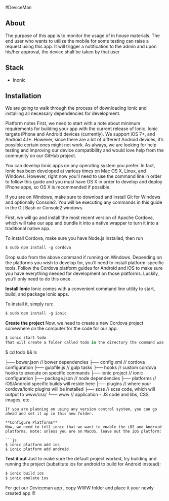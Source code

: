 
#DeviceMan

## About
The purpose of this app is to monitor the usage of in house materials. The end user who wants to utilize the mobile for some testing can raise a request using this app. It will trigger a notification to the admin and upon his/her approval, the device shall be taken by that user

## Stack
* Inonic




## Installation
We are going to walk through the process of downloading Ionic and installing all necessary dependencies for development.

Platform notes
First, we need to start with a note about minimum requirements for building your app with the current release of Ionic. Ionic targets iPhone and Android devices (currently). We support iOS 7+, and Android 4.1+. However, since there are a lot of different Android devices, it’s possible certain ones might not work. As always, we are looking for help testing and improving our device compatibility and would love help from the community on our GitHub project.

You can develop Ionic apps on any operating system you prefer. In fact, Ionic has been developed at various times on Mac OS X, Linux, and Windows. However, right now you’ll need to use the command line in order to follow this guide and you must have OS X in order to develop and deploy iPhone apps, so OS X is recommended if possible.

If you are on Windows, make sure to download and install Git for Windows and optionally Console2. You will be executing any commands in this guide in the Git Bash or Console2 windows.

First, we will go and install the most recent version of Apache Cordova, which will take our app and bundle it into a native wrapper to turn it into a traditional native app.

To install Cordova, make sure you have Node.js installed, then run
```js
$ sudo npm install -g cordova
```
Drop sudo from the above command if running on Windows. Depending on the platforms you wish to develop for, you’ll need to install platform-specific tools. Follow the Cordova platform guides for Android and iOS to make sure you have everything needed for development on those platforms. Luckily, you’ll only need to do this once.

**Install Ionic**
Ionic comes with a convenient command line utility to start, build, and package Ionic apps.

To install it, simply run:
```js
$ sudo npm install -g ionic
```

**Create the project**
Now, we need to create a new Cordova project somewhere on the computer for the code for our app:

```js
$ ionic start todo 
That will create a folder called todo in the directory the command was run. Next, we will go into that directory and list the contents. Here is what the outer structure of your Ionic project will look like:
```
$ cd todo && ls

├── bower.json     // bower dependencies
├── config.xml     // cordova configuration
├── gulpfile.js    // gulp tasks
├── hooks          // custom cordova hooks to execute on specific commands
├── ionic.project  // ionic configuration
├── package.json   // node dependencies
├── platforms      // iOS/Android specific builds will reside here
├── plugins        // where your cordova/ionic plugins will be installed
├── scss           // scss code, which will output to www/css/
└── www            // application - JS code and libs, CSS, images, etc.
```
If you are planning on using any version control system, you can go ahead and set it up in this new folder.

**Configure Platforms**
Now, we need to tell ionic that we want to enable the iOS and Android platforms. Note: unless you are on MacOS, leave out the iOS platform:

```js
$ ionic platform add ios
$ ionic platform add android
```

**Test it out**
Just to make sure the default project worked, try building and running the project (substitute ios for android to build for Android instead):

```js
$ ionic build ios
$ ionic emulate ios
```
For get our Deviceman app , copy WWW folder and place it your newly created app !!!

